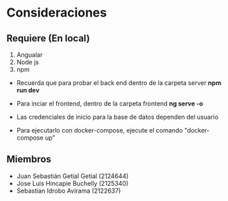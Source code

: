 # Consideraciones
## Requiere (En local)
1. Angualar
2. Node js
3. npm

- Recuerda que para probar el back end dentro de la carpeta server **npm run dev**
- Para inciar el frontend, dentro de la carpeta frontend **ng serve -o**
- Las credenciales de inicio para la base de datos dependen del usuario 

- Para ejecutarlo con docker-compose, ejecute el comando "docker-compose up"

## Miembros
- Juan Sebastián Getial Getial (2124644)
- Jose Luis Hincapie Buchelly (2125340)
- Sebastian Idrobo Avirama (2122637)

